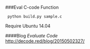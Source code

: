 ###Eval C-code Function

```
 python build.py sample.c
```

Require Ubuntu 14.04

####Blog
_Evaluate Code_  
http://decode.red/blog/20150502327/

